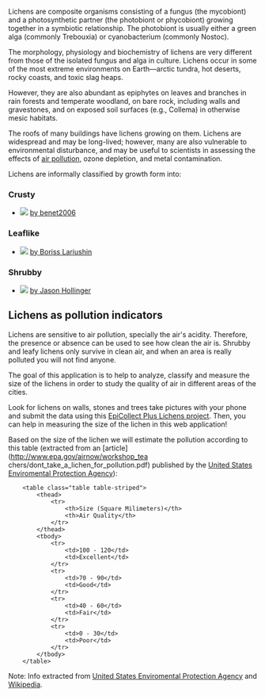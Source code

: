 Lichens are composite organisms consisting of a fungus (the mycobiont) and a
photosynthetic partner (the photobiont or phycobiont) growing together in a
symbiotic relationship. The photobiont is usually either a green alga
(commonly Trebouxia) or cyanobacterium (commonly Nostoc). 

The morphology,
physiology and biochemistry of lichens are very different from those of the
isolated fungus and alga in culture. Lichens occur in some of the most extreme
environments on Earth—arctic tundra, hot deserts, rocky coasts, and toxic slag
heaps. 

However, they are also abundant as epiphytes on leaves and branches in
rain forests and temperate woodland, on bare rock, including walls and
gravestones, and on exposed soil surfaces (e.g., Collema) in otherwise mesic
habitats. 

The roofs of many buildings have lichens growing on them. Lichens
are widespread and may be long-lived; however, many are also vulnerable to
environmental disturbance, and may be useful to scientists in assessing the
effects of [air pollution](http://www.nature.com/nature/journal/v289/n5795/abs/289289a0.html),
ozone depletion, and metal contamination.

Lichens are informally classified by growth form into:

### Crusty
  * ![](http://farm1.staticflickr.com/47/134314157_b17f465dfc.jpg)
    [ by benet2006](http://www.flickr.com/photos/benetd/134314157/)


### Leaflike
  * ![](http://farm3.staticflickr.com/2607/3986134065_faebf320c6.jpg)
    [ by Boriss Lariushin](http://www.flickr.com/photos/zquirell/3986134065/)


### Shrubby
  * ![](http://farm4.staticflickr.com/3294/2451758194_ea0bbfdcc9.jpg)
  [ by Jason Hollinger](http://www.flickr.com/photos/7147684@N03/2451758194/)

## Lichens as pollution indicators

Lichens are sensitive to air pollution, specially the air's acidity.
Therefore, the presence or absence can be used to see how clean the air is.
Shrubby and leafy lichens only survive in clean air, and when an area is
really polluted you will not find anyone.

The goal of this application is to help to analyze, classify and measure the
size of the lichens in order to study the quality of air in different areas of
the cities.

Look for lichens on walls, stones and trees take pictures with your phone and
submit the data using this [EpiCollect Plus Lichens
project](http://plus.epicollet.net/lichens). Then, you can help in measuring
the size of the lichen in this web application!

Based on the size of the lichen we will estimate the pollution according to
this table (extracted from an [article](http://www.epa.gov/airnow/workshop_tea
chers/dont_take_a_lichen_for_pollution.pdf) published by the [United States
Enviromental Protection Agency](http://www.epa.gov/)):

        <table class="table table-striped">
            <thead>
                <tr>
                    <th>Size (Square Milimeters)</th>
                    <th>Air Quality</th>
                </tr>
            </thead>
            <tbody>
                <tr>
                    <td>100 - 120</td>
                    <td>Excellent</td>
                </tr>
                <tr>
                    <td>70 - 90</td>
                    <td>Good</td>
                </tr>
                <tr>
                    <td>40 - 60</td>
                    <td>Fair</td>
                </tr>
                <tr>
                    <td>0 - 30</td>
                    <td>Poor</td>
                </tr>
            </tbody>
        </table>


Note: Info extracted from [United States Enviromental Protection
Agency](http://www.epa.gov/) and
[Wikipedia](http://en.wikipedia.org/wiki/Lichen).
